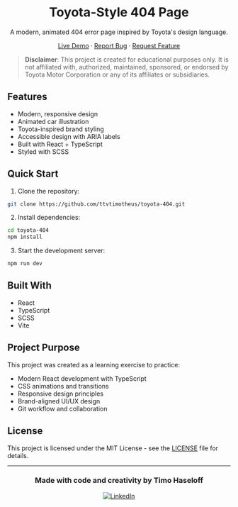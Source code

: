 <div align="center">

# Toyota-Style 404 Page

A modern, animated 404 error page inspired by Toyota's design language.

[Live Demo]([#](https://toyota-404-six.vercel.app/)) · [Report Bug](#) · [Request Feature](#)

</div>

> **Disclaimer**: This project is created for educational purposes only. It is not affiliated with, authorized, maintained, sponsored, or endorsed by Toyota Motor Corporation or any of its affiliates or subsidiaries.

## Features

- Modern, responsive design
- Animated car illustration
- Toyota-inspired brand styling
- Accessible design with ARIA labels
- Built with React + TypeScript
- Styled with SCSS

## Quick Start

1. Clone the repository:
```bash
git clone https://github.com/ttvtimotheus/toyota-404.git
```

2. Install dependencies:
```bash
cd toyota-404
npm install
```

3. Start the development server:
```bash
npm run dev
```

## Built With

- React
- TypeScript
- SCSS
- Vite

## Project Purpose

This project was created as a learning exercise to practice:
- Modern React development with TypeScript
- CSS animations and transitions
- Responsive design principles
- Brand-aligned UI/UX design
- Git workflow and collaboration

## License

This project is licensed under the MIT License - see the [LICENSE](LICENSE) file for details.

---

<div align="center">

### Made with code and creativity by Timo Haseloff

[![LinkedIn](https://img.shields.io/badge/LinkedIn-blue?style=flat&logo=linkedin&labelColor=blue)](https://www.linkedin.com/in/timo-haseloff-b4a3b4293/)

</div>
